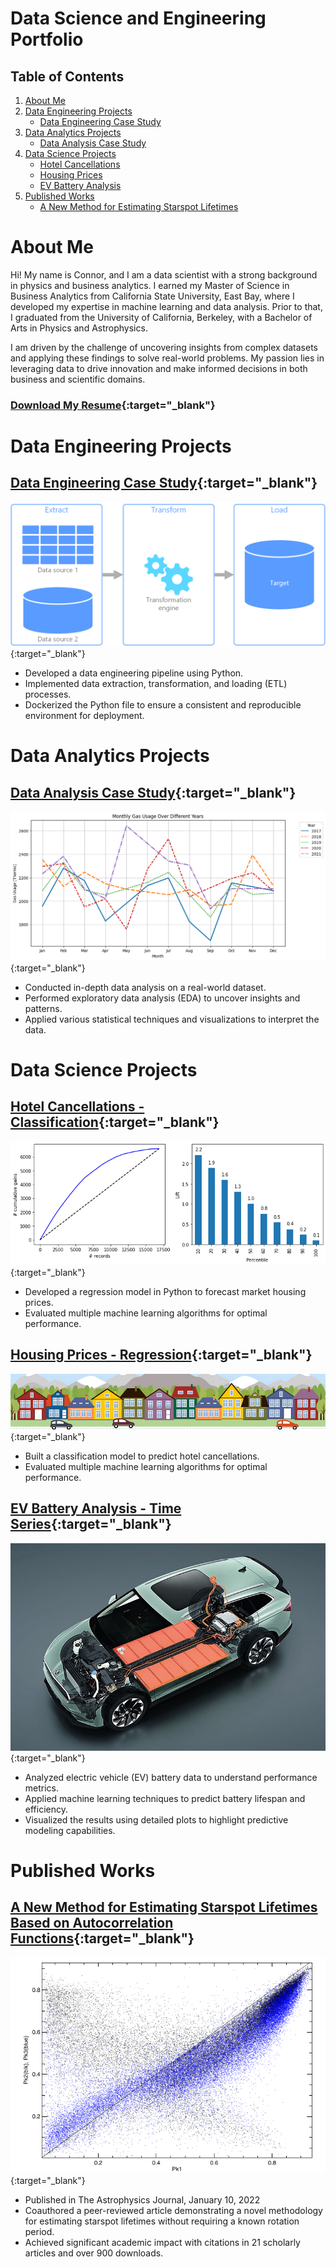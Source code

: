 # Data Science and Engineering Portfolio

## Table of Contents
1. [About Me](#about-me)
2. [Data Engineering Projects](#data-engineering-projects)
    - [Data Engineering Case Study](#data-engineering-case-study)
3. [Data Analytics Projects](#data-analytics-projects)
    - [Data Analysis Case Study](#data-analysis-case-study)
4. [Data Science Projects](#data-science-projects)
    - [Hotel Cancellations](#[hotel-cancellations---classification)
    - [Housing Prices](#housing-prices---regression)
    - [EV Battery Analysis](#ev-battery-analysis)
5. [Published Works](#published-works)
    - [A New Method for Estimating Starspot Lifetimes](#a-new-method-for-estimating-starspot-lifetimes-based-on-autocorrelation-functions)

# About Me
Hi! My name is Connor, and I am a data scientist with a strong background in physics and business analytics. I earned my Master of Science in Business Analytics from California State University, East Bay, where I developed my expertise in machine learning and data analysis. Prior to that, I graduated from the University of California, Berkeley, with a Bachelor of Arts in Physics and Astrophysics. 

I am driven by the challenge of uncovering insights from complex datasets and applying these findings to solve real-world problems. My passion lies in leveraging data to drive innovation and make informed decisions in both business and scientific domains.

### [Download My Resume](assets/resume/Connor_McWard_Resume.pdf){:target="_blank"}

# Data Engineering Projects

## [Data Engineering Case Study](https://github.com/ConnorMcWard/Data-Engineering-Case-Study){:target="_blank"}
[![ETL Pipeline Diagram](/assets/img/etl.png)](https://github.com/ConnorMcWard/Data-Engineering-Case-Study){:target="_blank"}
- Developed a data engineering pipeline using Python.
- Implemented data extraction, transformation, and loading (ETL) processes.
- Dockerized the Python file to ensure a consistent and reproducible environment for deployment.

# Data Analytics Projects

## [Data Analysis Case Study](https://github.com/ConnorMcWard/Data-Analysis-Case-Study){:target="_blank"}
[![Gas Usage over time](/assets/img/Gas_Usage_by_year.png)](https://github.com/ConnorMcWard/Data-Analysis-Case-Study){:target="_blank"}
- Conducted in-depth data analysis on a real-world dataset.
- Performed exploratory data analysis (EDA) to uncover insights and patterns.
- Applied various statistical techniques and visualizations to interpret the data.

# Data Science Projects

## [Hotel Cancellations - Classification](https://github.com/ConnorMcWard/Capstone-Projects/tree/main/Hotel-Cancellations){:target="_blank"}
[![Lift Chart](/assets/img/Lift_chart.png)](https://github.com/ConnorMcWard/Capstone-Projects/tree/main/Hotel-Cancellations){:target="_blank"}
- Developed a regression model in Python to forecast market housing prices.
- Evaluated multiple machine learning algorithms for optimal performance.

## [Housing Prices - Regression](https://github.com/ConnorMcWard/Capstone-Projects/tree/main/Housing-Prices){:target="_blank"}
[![Houses](/assets/img/Houses.png)](https://github.com/ConnorMcWard/Capstone-Projects/tree/main/Housing-Prices){:target="_blank"}
- Built a classification model to predict hotel cancellations.
- Evaluated multiple machine learning algorithms for optimal performance.

## [EV Battery Analysis - Time Series](https://github.com/ConnorMcWard/EV-Battery){:target="_blank"}
[![Electric Car](/assets/img/electric-car-batteries.jpg)](https://github.com/ConnorMcWard/EV-Battery){:target="_blank"}
- Analyzed electric vehicle (EV) battery data to understand performance metrics.
- Applied machine learning techniques to predict battery lifespan and efficiency.
- Visualized the results using detailed plots to highlight predictive modeling capabilities.

# Published Works

## [A New Method for Estimating Starspot Lifetimes Based on Autocorrelation Functions](/assets/research_paper/Research_Paper_01_10_22.pdf){:target="_blank"}
[![Pk1_v_Pk3](/assets/img/Pk1_vs_Pk2+Pk3.png)](/assets/research_paper/Research_Paper_01_10_22.pdf){:target="_blank"}
- Published in The Astrophysics Journal, January 10, 2022
- Coauthored a peer-reviewed article demonstrating a novel methodology for estimating starspot lifetimes without requiring a known rotation period.
- Achieved significant academic impact with citations in 21 scholarly articles and over 900 downloads.
